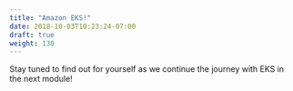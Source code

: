 ```yaml
---
title: "Amazon EKS!"
date: 2018-10-03T10:23:24-07:00
draft: true
weight: 130
---
```


Stay tuned to find out for yourself as we continue the journey with EKS in the next module!
